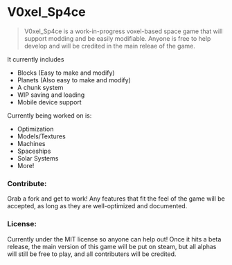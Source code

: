# V0xel_Sp4ce

>V0xel_Sp4ce is a work-in-progress voxel-based space game that will support modding and be easily modifiable.
>Anyone is free to help develop and will be credited in the main releae of the game.

It currently includes
  - Blocks (Easy to make and modify)
  - Planets (Also easy to make and modify)
  - A chunk system
  - WIP saving and loading
  - Mobile device support

Currently being worked on is:
  - Optimization
  - Models/Textures
  - Machines
  - Spaceships
  - Solar Systems
  - More!

### Contribute:
Grab a fork and get to work! Any features that fit the feel of the game will be accepted, as long as they are well-optimized and documented.

### License:
Currently under the MIT license so anyone can help out! Once it hits a beta release, the main version of this game will be put on steam, but all alphas will still be free to play, and all contributers will be credited.

